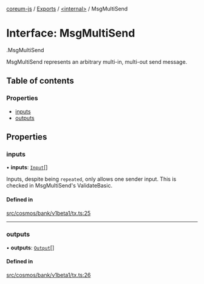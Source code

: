 [coreum-js](../README.md) / [Exports](../modules.md) / [<internal\>](../modules/internal_.md) / MsgMultiSend

# Interface: MsgMultiSend

[<internal>](../modules/internal_.md).MsgMultiSend

MsgMultiSend represents an arbitrary multi-in, multi-out send message.

## Table of contents

### Properties

- [inputs](internal_.MsgMultiSend-1.md#inputs)
- [outputs](internal_.MsgMultiSend-1.md#outputs)

## Properties

### inputs

• **inputs**: [`Input`](../modules/internal_.md#input)[]

Inputs, despite being `repeated`, only allows one sender input. This is
checked in MsgMultiSend's ValidateBasic.

#### Defined in

[src/cosmos/bank/v1beta1/tx.ts:25](https://github.com/PyramydLabs/coreum-js/blob/37d165f/src/cosmos/bank/v1beta1/tx.ts#L25)

___

### outputs

• **outputs**: [`Output`](../modules/internal_.md#output)[]

#### Defined in

[src/cosmos/bank/v1beta1/tx.ts:26](https://github.com/PyramydLabs/coreum-js/blob/37d165f/src/cosmos/bank/v1beta1/tx.ts#L26)
